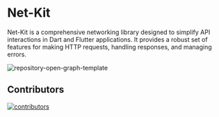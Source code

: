 # Net-Kit

Net-Kit is a comprehensive networking library designed to simplify API interactions in Dart and
Flutter applications. It provides a robust set of features for making HTTP requests, handling
responses, and managing errors.


![repository-open-graph-template](https://github.com/user-attachments/assets/0eb9b439-dd42-47e2-9748-e2a94b2691d2)

## Contributors

<a href="https://github.com/behzodfaiziev/net-kit/graphs/contributors">
  <img src="https://contrib.rocks/image?repo=behzodfaiziev/net-kit"  alt="contributors"/>
</a>
